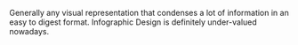 Generally any visual representation that condenses a lot of information in an easy to digest format. Infographic Design is definitely under-valued nowadays.